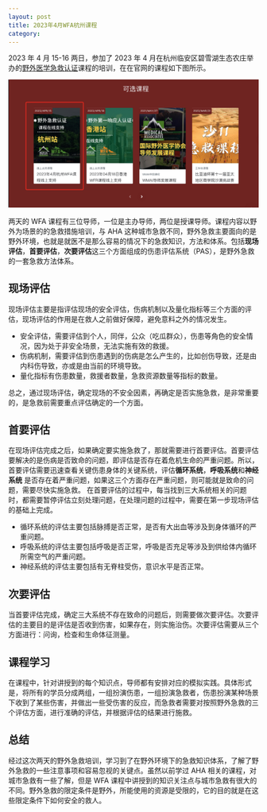 ```yaml
---
layout: post
title: 2023年4月WFA杭州课程
category: 
---
```


2023 年 4 月 15-16 两日，参加了 2023 年 4 月在杭州临安区碧雪湖生态农庄举办的[野外医学急救认证](https://expednet.cn/)课程的培训，在在官网的课程如下图所示。

![wfa course](/images/wfa/WechatIMG70.jpeg)

两天的 WFA 课程有三位导师，一位是主办导师，两位是授课导师。课程内容以野外为场景的的急救措施培训，与 AHA 这种城市急救不同，野外急救主要面向的是野外环境，也就是就医不是那么容易的情况下的急救知识，方法和体系。包括**现场评估**，**首要评估**，**次要评估**这三个方面组成的伤患评估系统（PAS），是野外急救的一套急救方法体系。


## 现场评估
现场评估主要是指评估现场的安全评估，伤病机制以及量化指标等三个方面的评估，现场评估的作用是在救人之前做好保障，避免意料之外的情况发生。
* 安全评估，需要评估到个人，同伴，公众（吃瓜群众），伤患等角色的安全情况，因为处于非安全场景，无法实施有效的救援。
* 伤病机制，需要评估到伤患遇到的伤病是怎么产生的，比如创伤导致，还是由内科伤导致，亦或是由当前的环境导致。
* 量化指标有伤患数量，救援者数量，急救资源数量等指标的数量。

总之，通过现场评估，确定现场的不安全因素，再确定是否实施急救，是非常重要的，是急救前需要重点评估确定的一个方面。

## 首要评估
在现场评估完成之后，如果确定要实施急救了，那就需要进行首要评估。首要评估要解决的是伤病是否致命的问题，即评估是否存在着危机生命的严重问题。所以，首要评估需要迅速查看关键伤患身体的关键系统，评估**循环系统**，**呼吸系统**和**神经系统** 是否存在着严重问题，如果这三个方面存在严重问题，则可能就是致命的问题，需要尽快实施急救。
在首要评估的过程中，每当找到三大系统相关的问题时，都需要暂停评估立刻处理问题，在处理问题的过程中，需要在第一步现场评估的基础上完成。

* 循环系统的评估主要包括脉搏是否正常，是否有大出血等涉及到身体循环的严重问题。
* 呼吸系统的评估主要包括呼吸是否正常，呼吸是否充足等涉及到供给体内循环所需空气的严重问题。
* 神经系统的评估主要包括有无脊柱受伤，意识水平是否正常。

## 次要评估
当首要评估完成，确定三大系统不存在致命的问题后，则需要做次要评估。次要评估的主要目的是评估是否收到伤害，如果存在，则实施治伤。次要评估需要从三个方面进行：问询，检查和生命体征测量。

## 课程学习
在课程中，针对讲授到的每个知识点，导师都有安排对应的模拟实践。具体形式是，将所有的学员分成两组，一组扮演伤患，一组扮演急救者，伤患扮演某种场景下收到了某些伤害，并做出一些受伤害的反应，而急救者需要对按照野外急救的三个评估方面，进行准确的评估，并根据评估的结果进行施救。

## 总结
经过这次两天的野外急救培训，学习到了在野外环境下的急救知识体系，了解了野外急救的一些注意事项和容易忽视的关键点。虽然以前学过 AHA 相关的课程，对城市急救有一些了解，但是 WFA 课程中讲授到的知识关注点与城市急救有很大的不同。野外急救的限定条件是野外，所能使用的资源是受限的，它的目的就是在这些限定条件下如何安全的救人。
